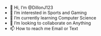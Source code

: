 - 👋 Hi, I’m @DillonJ123
- 👀 I’m interested in Sports and Gaming  
- 🌱 I’m currently learning Computer Science
- 💞️ I’m looking to collaborate on Anything
- 📫 How to reach me Email or Text

<!---
DillonJ123/DillonJ123 is a ✨ special ✨ repository because its `README.md` (this file) appears on your GitHub profile.
You can click the Preview link to take a look at your changes.
--->
